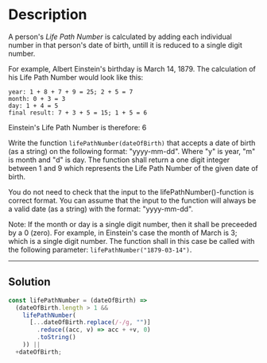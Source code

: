 # Description

A person's _Life Path Number_ is calculated by adding each individual number in that person's date of birth, untill it is reduced to a single digit number.

For example, Albert Einstein's birthday is March 14, 1879. The calculation of his Life Path Number would look like this:

```
year: 1 + 8 + 7 + 9 = 25; 2 + 5 = 7
month: 0 + 3 = 3
day: 1 + 4 = 5
final result: 7 + 3 + 5 = 15; 1 + 5 = 6
```

Einstein's Life Path Number is therefore: 6

Write the function `lifePathNumber(dateOfBirth)` that accepts a date of birth (as a string) on the following format: "yyyy-mm-dd". Where "y" is year, "m" is month and "d" is day. The function shall return a one digit integer between 1 and 9 which represents the Life Path Number of the given date of birth.

You do not need to check that the input to the lifePathNumber()-function is correct format. You can assume that the input to the function will always be a valid date (as a string) with the format: "yyyy-mm-dd".

Note: If the month or day is a single digit number, then it shall be preceeded by a 0 (zero). For example, in Einstein's case the month of March is 3; which is a single digit number. The function shall in this case be called with the following parameter: `lifePathNumber("1879-03-14")`.

---

## Solution

```js
const lifePathNumber = (dateOfBirth) =>
  (dateOfBirth.length > 1 &&
    lifePathNumber(
      [...dateOfBirth.replace(/-/g, "")]
        .reduce((acc, v) => acc + +v, 0)
        .toString()
    )) ||
  +dateOfBirth;
```
